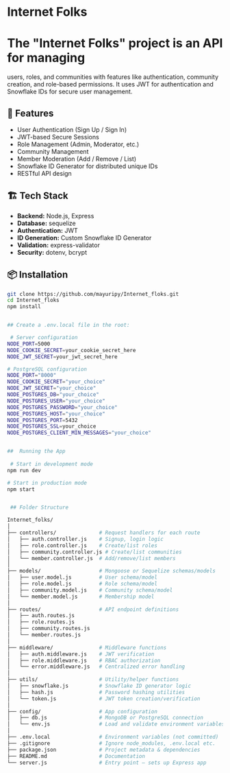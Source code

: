 
# Internet Folks

#  The "Internet Folks" project is an API for managing
 users, roles, and communities with features 
 like authentication, community creation, and
 role-based permissions. It uses JWT for 
 authentication and Snowflake IDs for secure
 user management.


 ## 🚀 Features

- User Authentication (Sign Up / Sign In)
- JWT-based Secure Sessions
- Role Management (Admin, Moderator, etc.)
- Community Management
- Member Moderation (Add / Remove / List)
- Snowflake ID Generator for distributed unique IDs
- RESTful API design

## 🏗️ Tech Stack

- **Backend:** Node.js, Express
- **Database:** sequelize
- **Authentication:** JWT
- **ID Generation:** Custom Snowflake ID Generator
- **Validation:** express-validator
- **Security:** dotenv, bcrypt 


## 📦 Installation

```bash
git clone https://github.com/mayuripy/Internet_floks.git
cd Internet_floks
npm install


## Create a .env.local file in the root:

 # Server configuration
NODE_PORT=5000
NODE_COOKIE_SECRET=your_cookie_secret_here
NODE_JWT_SECRET=your_jwt_secret_here

# PostgreSQL configuration
NODE_PORT="8000"
NODE_COOKIE_SECRET="your_choice"
NODE_JWT_SECRET="your_choice"
NODE_POSTGRES_DB="your_choice"
NODE_POSTGRES_USER="your_choice"
NODE_POSTGRES_PASSWORD="your_choice"
NODE_POSTGRES_HOST="your_choice"
NODE_POSTGRES_PORT=5432
NODE_POSTGRES_SSL=your_choice
NODE_POSTGRES_CLIENT_MIN_MESSAGES="your_choice"


##  Running the App
 
 # Start in development mode
npm run dev

# Start in production mode
npm start


 ## Folder Structure

Internet_folks/
│
├── controllers/              # Request handlers for each route
│   ├── auth.controller.js    # Signup, login logic
│   ├── role.controller.js    # Create/list roles
│   ├── community.controller.js # Create/list communities
│   └── member.controller.js  # Add/remove/list members
│
├── models/                   # Mongoose or Sequelize schemas/models
│   ├── user.model.js         # User schema/model
│   ├── role.model.js         # Role schema/model
│   ├── community.model.js    # Community schema/model
│   └── member.model.js       # Membership model
│
├── routes/                   # API endpoint definitions
│   ├── auth.routes.js
│   ├── role.routes.js
│   ├── community.routes.js
│   └── member.routes.js
│
├── middleware/               # Middleware functions
│   ├── auth.middleware.js    # JWT verification
│   ├── role.middleware.js    # RBAC authorization
│   └── error.middleware.js   # Centralized error handling
│
├── utils/                    # Utility/helper functions
│   ├── snowflake.js          # Snowflake ID generator logic
│   ├── hash.js               # Password hashing utilities
│   └── token.js              # JWT token creation/verification
│
├── config/                   # App configuration
│   ├── db.js                 # MongoDB or PostgreSQL connection
│   └── env.js                # Load and validate environment variables
│
├── .env.local                # Environment variables (not committed)
├── .gitignore                # Ignore node_modules, .env.local etc.
├── package.json              # Project metadata & dependencies
├── README.md                 # Documentation
└── server.js                 # Entry point — sets up Express app




